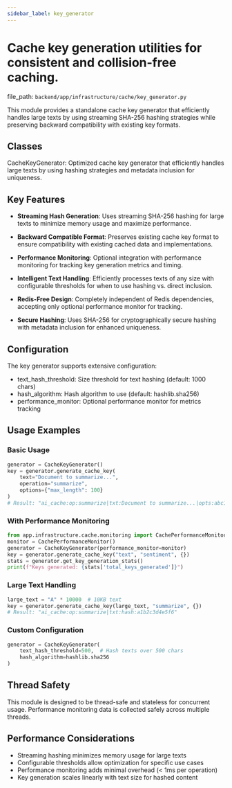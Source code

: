 ```yaml
---
sidebar_label: key_generator
---
```


# Cache key generation utilities for consistent and collision-free caching.

  file_path: `backend/app/infrastructure/cache/key_generator.py`

This module provides a standalone cache key generator that efficiently handles
large texts by using streaming SHA-256 hashing strategies while preserving
backward compatibility with existing key formats.

## Classes

CacheKeyGenerator: Optimized cache key generator that efficiently handles large texts
by using hashing strategies and metadata inclusion for uniqueness.

## Key Features

- **Streaming Hash Generation**: Uses streaming SHA-256 hashing for large texts
to minimize memory usage and maximize performance.

- **Backward Compatible Format**: Preserves existing cache key format to ensure
compatibility with existing cached data and implementations.

- **Performance Monitoring**: Optional integration with performance monitoring
for tracking key generation metrics and timing.

- **Intelligent Text Handling**: Efficiently processes texts of any size with
configurable thresholds for when to use hashing vs. direct inclusion.

- **Redis-Free Design**: Completely independent of Redis dependencies, accepting
only optional performance monitor for tracking.

- **Secure Hashing**: Uses SHA-256 for cryptographically secure hashing with
metadata inclusion for enhanced uniqueness.

## Configuration

The key generator supports extensive configuration:

- text_hash_threshold: Size threshold for text hashing (default: 1000 chars)
- hash_algorithm: Hash algorithm to use (default: hashlib.sha256)
- performance_monitor: Optional performance monitor for metrics tracking

## Usage Examples

### Basic Usage

```python
generator = CacheKeyGenerator()
key = generator.generate_cache_key(
    text="Document to summarize...",
    operation="summarize",
    options={"max_length": 100}
)
# Result: "ai_cache:op:summarize|txt:Document to summarize...|opts:abc12345"
```

### With Performance Monitoring

```python
from app.infrastructure.cache.monitoring import CachePerformanceMonitor
monitor = CachePerformanceMonitor()
generator = CacheKeyGenerator(performance_monitor=monitor)
key = generator.generate_cache_key("text", "sentiment", {})
stats = generator.get_key_generation_stats()
print(f"Keys generated: {stats['total_keys_generated']}")
```

### Large Text Handling

```python
large_text = "A" * 10000  # 10KB text
key = generator.generate_cache_key(large_text, "summarize", {})
# Result: "ai_cache:op:summarize|txt:hash:a1b2c3d4e5f6"
```

### Custom Configuration

```python
generator = CacheKeyGenerator(
    text_hash_threshold=500,  # Hash texts over 500 chars
    hash_algorithm=hashlib.sha256
)
```

## Thread Safety

This module is designed to be thread-safe and stateless for concurrent usage.
Performance monitoring data is collected safely across multiple threads.

## Performance Considerations

- Streaming hashing minimizes memory usage for large texts
- Configurable thresholds allow optimization for specific use cases
- Performance monitoring adds minimal overhead (< 1ms per operation)
- Key generation scales linearly with text size for hashed content

